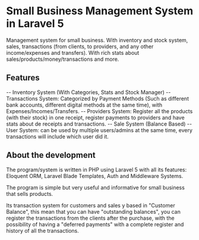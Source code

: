 # Small Business Management System in Laravel 5

Management system for small business. With inventory and stock system, sales, transactions (from clients, to providers, and any other income/expenses and transfers). With rich stats about sales/products/money/transactions and more.

## Features
-- Inventory System (With Categories, Stats and Stock Manager)
-- Transactions System: Categorized by Payment Methods (Such as different bank accounts, different digital methods at the same time), with Expenses/Incomes/Transfers.
-- Providers System: Register all the products (with their stock) in one receipt, register payments to providers and have stats about de receipts and transactions.
-- Sale System (Balance Based)
-- User System: can be used by multiple users/admins at the same time, every transactions will include which user did it.


## About the development

The program/system is written in PHP using Laravel 5 with all its features: Eloquent ORM, Laravel Blade Templates, Auth and Middleware Systems.

The program is simple but very useful and informative for small business that sells products. 

Its transaction system for customers and sales y based in "Customer Balance", this mean that you can have "outstanding balances", you can register the transactions from the clients after the purchase, with the possibility of having a "deferred payments" with a complete register and history of all the transactions.
